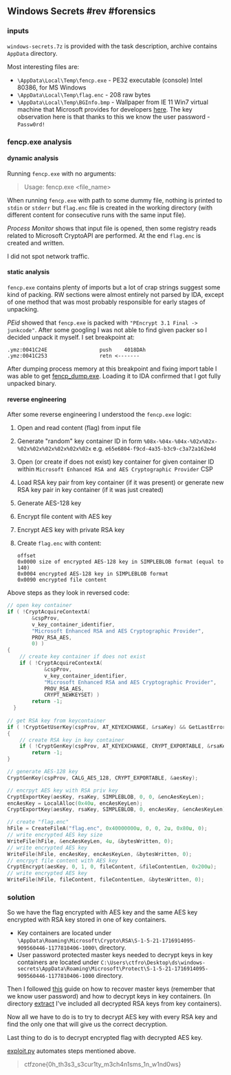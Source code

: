 ## Windows Secrets #rev #forensics

### inputs 

`windows-secrets.7z` is provided with the task description, archive contains `AppData` directory.

Most interesting files are:

- `\AppData\Local\Temp\fencp.exe` - PE32 executable (console) Intel 80386, for MS Windows
- `\AppData\Local\Temp\flag.enc` - 208 raw bytes
- `\AppData\Local\Temp\BGInfo.bmp` - Wallpaper from IE 11 Win7 virtual machine that Microsoft provides for developers [here](https://developer.microsoft.com/en-us/microsoft-edge/tools/vms/). The key observation here is that thanks to this we know the user password - `Passw0rd!`

### fencp.exe analysis

#### dynamic analysis

Running `fencp.exe` with no arguments:

> Usage: fencp.exe <file_name>

When running `fencp.exe` with path to some dummy file, nothing is printed to `stdin` or `stderr` but `flag.enc` file is created in the working directory (with different content for consecutive runs with the same input file).

*Process Monitor* shows that input file is opened, then some registry reads related to Microsoft CryptoAPI are performed. At the end `flag.enc` is created and written.

I did not spot network traffic.

#### static analysis

`fencp.exe` contains plenty of imports but a lot of crap strings suggest some kind of packing. RW sections were almost entirely not parsed by IDA, except of one method that was most probably responsible for early stages of unpacking.

*PEid* showed that `fencp.exe` is packed with `"PEncrypt 3.1 Final -> junkcode"`. After some googling I was not able to find given packer so I decided unpack it myself. I set breakpoint at:

```
.ymz:0041C24E                 push    4018DAh
.ymz:0041C253                 retn <-------
```

After dumping process memory at this breakpoint and fixing import table I was able to get [fencp_dump.exe](./fencp_dump.exe). Loading it to IDA confirmed that I got fully unpacked binary.

#### reverse engineering

After some reverse engineering I understood the `fencp.exe` logic:

1. Open and read content (flag) from input file

2. Generate "random" key container ID in form `%08x-%04x-%04x-%02x%02x-%02x%02x%02x%02x%02x%02x` e.g. `e65e6804-f9cd-4a35-b3c9-c3a72a162e4d `

3. Open (or create if does not exist) key container for given container ID within `Microsoft Enhanced RSA and AES Cryptographic Provider` CSP

4. Load RSA key pair from key container (if it was present) or generate new RSA key pair in key container (if it was just created)

5. Generate AES-128 key

6. Encrypt file content with AES key

7. Encrypt AES key with private RSA key

8. Create `flag.enc` with content:

    ```
    offset
    0x0000 size of encrypted AES-128 key in SIMPLEBLOB format (equal to 140)
    0x0004 encrypted AES-128 key in SIMPLEBLOB format
    0x0090 encrypted file content
    ```

Above steps as they look in reversed code:

```c
// open key container
if ( !CryptAcquireContextA(
        &cspProv, 
        v_key_container_identifier, 
        "Microsoft Enhanced RSA and AES Cryptographic Provider", 
        PROV_RSA_AES, 
        0) )
{
	// create key container if does not exist
    if ( !CryptAcquireContextA(
            &cspProv,
            v_key_container_identifier,
            "Microsoft Enhanced RSA and AES Cryptographic Provider",
            PROV_RSA_AES,
            CRYPT_NEWKEYSET) )
        return -1;
  }
  
// get RSA key from keycontainer
if ( !CryptGetUserKey(cspProv, AT_KEYEXCHANGE, &rsaKey) && GetLastError() == NTE_NO_KEY )
{
	// create RSA key in key container
    if ( !CryptGenKey(cspProv, AT_KEYEXCHANGE, CRYPT_EXPORTABLE, &rsaKey) )
        return -1;
}

// generate AES-128 key
CryptGenKey(cspProv, CALG_AES_128, CRYPT_EXPORTABLE, &aesKey);

// encrpyt AES key with RSA priv key
CryptExportKey(aesKey, rsaKey, SIMPLEBLOB, 0, 0, &encAesKeyLen);
encAesKey = LocalAlloc(0x40u, encAesKeyLen);
CryptExportKey(aesKey, rsaKey, SIMPLEBLOB, 0, encAesKey, &encAesKeyLen);

// create "flag.enc"
hFile = CreateFileA("flag.enc", 0x40000000u, 0, 0, 2u, 0x80u, 0);
// write encrypted AES key size
WriteFile(hFile, &encAesKeyLen, 4u, &bytesWritten, 0);
// write encrypted AES key
WriteFile(hFile, encAesKey, encAesKeyLen, &bytesWritten, 0);
// encrpyt file content with AES key
CryptEncrypt(aesKey, 0, 1, 0, fileContent, &fileContentLen, 0x200u);
// write encrypted AES key
WriteFile(hFile, fileContent, fileContentLen, &bytesWritten, 0);

```

### solution

So we have the flag encrypted with AES key and the same AES key encrypted with RSA key stored in one of key containers. 

- Key containers are located under `\AppData\Roaming\Microsoft\Crypto\RSA\S-1-5-21-1716914095-909560446-1177810406-1000\` directory.
- User password protected master keys needed to decrypt keys in key containers are located under `C:\Users\ctfro\Desktop\ds\windows-secrets\AppData\Roaming\Microsoft\Protect\S-1-5-21-1716914095-909560446-1177810406-1000` directory.

Then I followed [this](https://github.com/gentilkiwi/mimikatz/wiki/howto-~-decrypt-EFS-files) guide on how to recover master keys (remember that we know user password) and how to decrypt keys in key containers. (In directory [extract](./extract) I've included all decrypted RSA keys from key containers).

Now all we have to do is to try to decrypt AES key with every RSA key and find the only one that will give us the correct decryption.

Last thing to do is to decrypt encrypted flag with decrypted AES key.

[exploit.py](./exploit.py) automates steps mentioned above.

> ctfzone{0h_th3s3_s3cur1ty_m3ch4n1sms_1n_w1nd0ws}

